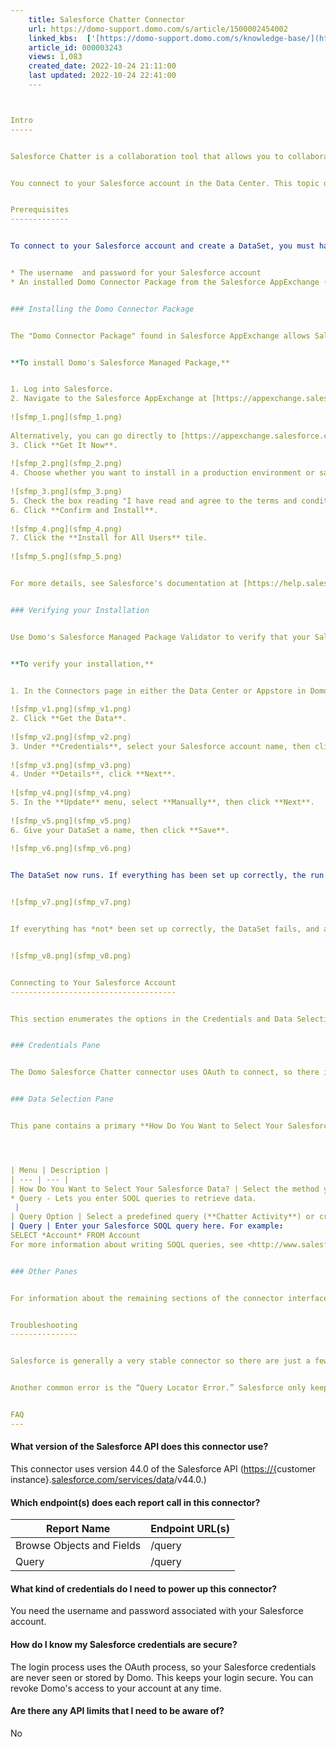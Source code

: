 ```yaml
---
    title: Salesforce Chatter Connector
    url: https://domo-support.domo.com/s/article/1500002454002
    linked_kbs:  ['[https://domo-support.domo.com/s/knowledge-base/](https://domo-support.domo.com/s/knowledge-base/)', '[https://domo-support.domo.com/s/](https://domo-support.domo.com/s/)', '[https://domo-support.domo.com/s/topic/0TO5w000000ZammGAC](https://domo-support.domo.com/s/topic/0TO5w000000ZammGAC)', '[https://domo-support.domo.com/s/topic/0TO5w000000ZanLGAS](https://domo-support.domo.com/s/topic/0TO5w000000ZanLGAS)', '[https://domo-support.domo.com/s/topic/0TO5w000000ZaoQGAS](https://domo-support.domo.com/s/topic/0TO5w000000ZaoQGAS)', '[https://domo-support.domo.com/s/article/360042926274](https://domo-support.domo.com/s/article/360042926274)', '[https://domo-support.domo.com/s/article/360042926054](https://domo-support.domo.com/s/article/360042926054)', '[https://domo-support.domo.com/s/article/1500002454002](https://domo-support.domo.com/s/article/1500002454002)', '[https://domo-support.domo.com/s/topic/0TO5w000000ZaoQGAS/api-connectors](https://domo-support.domo.com/s/topic/0TO5w000000ZaoQGAS/api-connectors)', '[https://domo-support.domo.com/s/article/360043429933](https://domo-support.domo.com/s/article/360043429933)', '[https://domo-support.domo.com/s/article/360043429953](https://domo-support.domo.com/s/article/360043429953)', '[https://domo-support.domo.com/s/article/360042925494](https://domo-support.domo.com/s/article/360042925494)', '[https://domo-support.domo.com/s/article/4408174643607](https://domo-support.domo.com/s/article/4408174643607)', '[https://domo-support.domo.com/s/article/360043429913](https://domo-support.domo.com/s/article/360043429913)', '[https://domo-support.domo.com/s/login/](https://domo-support.domo.com/s/login/)']
    article_id: 000003243
    views: 1,083
    created_date: 2022-10-24 21:11:00
    last updated: 2022-10-24 22:41:00
    ---



Intro
-----


Salesforce Chatter is a collaboration tool that allows you to collaborate on business processes, take action, and engage in collaboration. With your Chatter data in Domo, you can get an at-a-glance view of how Chatter is being used and make changes to drive usage, share data on usage, and more. To learn more about the Salesforce Chatter API, visit [https://developer.salesforce.com/doc...er\_connect.htm](https://developer.salesforce.com/docs/atlas.en-us.chatterapi.meta/chatterapi/intro_what_is_chatter_connect.htm "https://developer.salesforce.com/docs/atlas.en-us.chatterapi.meta/chatterapi/intro_what_is_chatter_connect.htm").


You connect to your Salesforce account in the Data Center. This topic discusses the fields and menus that are specific to the Salesforce Chatter connector user interface. General information for adding DataSets, setting update schedules, and editing DataSet information is discussed in [Adding a DataSet Using a Data Connector](/s/article/360042926274).


Prerequisites
-------------


To connect to your Salesforce account and create a DataSet, you must have the following:


* The username  and password for your Salesforce account
* An installed Domo Connector Package from the Salesforce AppExchange (required as of August 1, 2018; see next section for installation instructions)


### Installing the Domo Connector Package


The "Domo Connector Package" found in Salesforce AppExchange allows Salesforce users to import their data into Domo. Follow these instructions to download and install the Connector Package from the AppExchange.


**To install Domo's Salesforce Managed Package,**


1. Log into Salesforce.
2. Navigate to the Salesforce AppExchange at [https://appexchange.salesforce.com](https://appexchange.salesforce.com "https://appexchange.salesforce.com") and search for "Domo Connector Package," then click on it.   
  
![sfmp_1.png](sfmp_1.png)  
  
Alternatively, you can go directly to [https://appexchange.salesforce.com/a...A00000EcrsyUAB](https://appexchange.salesforce.com/appxListingDetail?listingId=a0N3A00000EcrsyUAB "https://appexchange.salesforce.com/appxListingDetail?listingId=a0N3A00000EcrsyUAB").
3. Click **Get It Now**.  
  
![sfmp_2.png](sfmp_2.png)
4. Choose whether you want to install in a production environment or sandbox.  
  
![sfmp_3.png](sfmp_3.png)
5. Check the box reading "I have read and agree to the terms and conditions."
6. Click **Confirm and Install**.    
  
![sfmp_4.png](sfmp_4.png)
7. Click the **Install for All Users** tile.  
  
![sfmp_5.png](sfmp_5.png)


For more details, see Salesforce's documentation at [https://help.salesforce.com/articleV...ges.htm&type=5](https://help.salesforce.com/articleView?id=distribution_installing_packages.htm&type=5 "https://help.salesforce.com/articleView?id=distribution_installing_packages.htm&type=5"). 


### Verifying your Installation


Use Domo's Salesforce Managed Package Validator to verify that your Salesforce Managed Package has been installed correctly.


**To verify your installation,**


1. In the Connectors page in either the Data Center or Appstore in Domo, search for "Salesforce Managed Package" and double-click on on the icon.  
  
![sfmp_v1.png](sfmp_v1.png)
2. Click **Get the Data**.  
  
![sfmp_v2.png](sfmp_v2.png)
3. Under **Credentials**, select your Salesforce account name, then click **Next**.  
  
![sfmp_v3.png](sfmp_v3.png)
4. Under **Details**, click **Next**.  
  
![sfmp_v4.png](sfmp_v4.png)
5. In the **Update** menu, select **Manually**, then click **Next**.  
  
![sfmp_v5.png](sfmp_v5.png)
6. Give your DataSet a name, then click **Save**.  
  
![sfmp_v6.png](sfmp_v6.png)


The DataSet now runs. If everything has been set up correctly, the run will be successful, and a message will appear reading, "Validation Success: You have set up your Salesforce Managed Package correctly." 


![sfmp_v7.png](sfmp_v7.png)


If everything has *not* been set up correctly, the DataSet fails, and a message appears reading, "You have not installed Salesforce's Domo Connector Package," with a help link to this article. 


![sfmp_v8.png](sfmp_v8.png)


Connecting to Your Salesforce Account
-------------------------------------


This section enumerates the options in the Credentials and Data Selection panes in the Salesforce Chatter Connector page. The components of the other panes in this page, **Scheduling**, and **Name & Describe Your DataSet**, are universal across most connector types and are discussed in greater length in [Adding a DataSet Using a Data Connector](/s/article/360042926274 "Adding a DataSet Using a Data Connector").


### Credentials Pane


The Domo Salesforce Chatter connector uses OAuth to connect, so there is no need to enter credentials within Domo. Choose an environment in the Salesforce Environment menu then click Connect to open the Salesforce login screen. Here you can enter your Salesforce username and password. Once you have entered valid Salesforce credentials, you can use the same account any time you go to create a new Salesforce Chatter DataSet. You can manage connector accounts in the **Accounts** tab in the Data Center. For more information about this tab, see [Managing User Accounts for Connectors](/s/article/360042926054 "Managing User Accounts for Connectors").


### Data Selection Pane


This pane contains a primary **How Do You Want to Select Your Salesforce Data** menu, along with various other menus which may or may not appear depending on the report type you select.




| Menu | Description |
| --- | --- |
| How Do You Want to Select Your Salesforce Data? | Select the method you want to use to pull data from Salesforce. Methods are as follows:* Browse Objects and Fields - Lets you select Salesforce objects with associated fields and relationships.
* Query - Lets you enter SOQL queries to retrieve data.
 |
| Query Option | Select a predefined query (**Chatter Activity**) or create your own query (**Custom**). |
| Query | Enter your Salesforce SOQL query here. For example:
SELECT *Account* FROM Account 
For more information about writing SOQL queries, see <http://www.salesforce.com/us/developer/docs/officetoolkit/Content/sforce_api_calls_soql.htm>. |


### Other Panes


For information about the remaining sections of the connector interface, including how to configure scheduling, retry, and update options, see [Adding a DataSet Using a Data Connector](/s/article/360042926274 "Adding a DataSet Using a Data Connector").


Troubleshooting
---------------


Salesforce is generally a very stable connector so there are just a few common issues that arise with it. Most of the issues are due to insufficient permissions (on both the object and the field). Your Salesforce admin should be able to upgrade permissions on specific objects and fields.


Another common error is the “Query Locator Error.” Salesforce only keeps 10 query locators at a time for a single user and for a maximum of 15 minutes. If too many DataSets are running at the same time, some of these will fail. The best way to avoid this issue is to spread out the times when the DataSets are running.


FAQ
---
```






#### What version of the Salesforce API does this connector use?


This connector uses version 44.0 of the Salesforce API (<https://{>customer instance}.[salesforce.com/services/data](http://salesforce.com/services/data)/v44.0.)





#### Which endpoint(s) does each report call in this connector?




| Report Name | Endpoint URL(s) |
| --- | --- |
| Browse Objects and Fields | /query |
| Query | /query |





#### What kind of credentials do I need to power up this connector?


You need the username and password associated with your Salesforce account.





#### How do I know my Salesforce credentials are secure?


The login process uses the OAuth process, so your Salesforce credentials are never seen or stored by Domo. This keeps your login secure. You can revoke Domo's access to your account at any time.





#### Are there any API limits that I need to be aware of?


No



